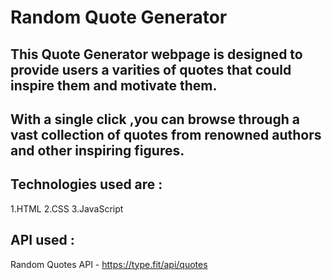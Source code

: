 # Random Quote Generator

## This Quote Generator webpage is designed to provide users a varities of quotes that could inspire them and motivate them.

## With a single click ,you can browse through a vast collection of quotes from renowned authors and other inspiring figures.

## Technologies used  are :
1.HTML
2.CSS
3.JavaScript


## API used :

  Random Quotes API - https://type.fit/api/quotes

